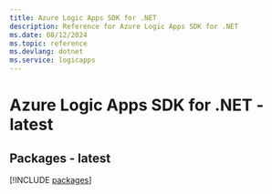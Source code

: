 ```yaml
---
title: Azure Logic Apps SDK for .NET
description: Reference for Azure Logic Apps SDK for .NET
ms.date: 08/12/2024
ms.topic: reference
ms.devlang: dotnet
ms.service: logicapps
---
```

# Azure Logic Apps SDK for .NET - latest
## Packages - latest
[!INCLUDE [packages](logic-apps-index.md)]